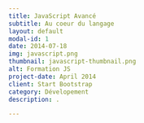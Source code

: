 ```yaml
---
title: JavaScript Avancé
subtitle: Au coeur du langage
layout: default
modal-id: 1
date: 2014-07-18
img: javascript.png
thumbnail: javascript-thumbnail.png
alt: Formation JS
project-date: April 2014
client: Start Bootstrap
category: Dévelopement
description: .

---
```

